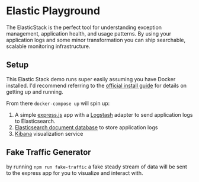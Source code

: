 # Elastic Playground

The ElasticStack is the perfect tool for understanding exception
management, application health, and usage patterns. By using your
application logs and some minor transformation you can ship searchable,
scalable monitoring infrastructure.

## Setup

This Elastic Stack demo runs super easily assuming you have Docker
installed. I'd recommend referring to the [official install
guide](https://docs.docker.com/compose/install/) for details on getting
up and running.

From there `docker-compose up` will spin up:

1. A simple [express.js](https://expressjs.com/) app with a
   [Logstash](https://www.elastic.co/logstash) adapter to send
application logs to Elasticsearch.
2. [Elasticsearch document
   database](https://www.elastic.co/elasticsearch/) to store application
logs
3. [Kibana](https://www.elastic.co/kibana/) visualization service

## Fake Traffic Generator

by running `npm run fake-traffic` a fake steady stream of data will be
sent to the express app for you to visualize and interact with.
